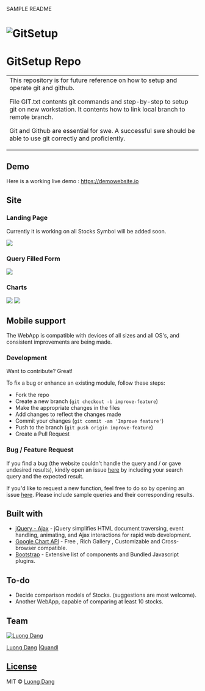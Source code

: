 


SAMPLE README

# ![GitSetup](demo.JPG)

# GitSetup Repo

<table>
<tr>
<td>
This repository is for future reference on how to setup and operate git and github.

File GIT.txt contents git commands and step-by-step to setup git on new workstation.
    It contents how to link local branch to remote branch.

Git and Github are essential for swe. A successful swe should be able to use git correctly and proficiently.


</td>
</tr>
</table>

## Demo

Here is a working live demo : https://demowebsite.io

## Site

### Landing Page

Currently it is working on all Stocks Symbol will be added soon.

![](IMAGEDEMO02.JPG)

### Query Filled Form

![](IMAGEDEMO02.JPG)

### Charts

![](IMAGEDEMO02.JPG)
![](IMAGEDEMO02.JPG)

## Mobile support

The WebApp is compatible with devices of all sizes and all OS's, and consistent improvements are being made.

### Development

Want to contribute? Great!

To fix a bug or enhance an existing module, follow these steps:

- Fork the repo
- Create a new branch (`git checkout -b improve-feature`)
- Make the appropriate changes in the files
- Add changes to reflect the changes made
- Commit your changes (`git commit -am 'Improve feature'`)
- Push to the branch (`git push origin improve-feature`)
- Create a Pull Request

### Bug / Feature Request

If you find a bug (the website couldn't handle the query and / or gave undesired results), kindly open an issue [here](https://github.com/iharsh234/WebApp/issues/new) by including your search query and the expected result.

If you'd like to request a new function, feel free to do so by opening an issue [here](https://github.com/iharsh234/WebApp/issues/new). Please include sample queries and their corresponding results.

## Built with

- [jQuery - Ajax](http://www.w3schools.com/jquery/jquery_ref_ajax.asp) - jQuery simplifies HTML document traversing, event handling, animating, and Ajax interactions for rapid web development.
- [Google Chart API](https://developers.google.com/chart/interactive/docs/quick_start) - Free , Rich Gallery , Customizable and Cross-browser compatible.
- [Bootstrap](http://getbootstrap.com/) - Extensive list of components and Bundled Javascript plugins.

## To-do

- Decide comparison models of Stocks. (suggestions are most welcome).
- Another WebApp, capable of comparing at least 10 stocks.

## Team

[![Luong Dang](https://avatars.githubusercontent.com/luongkhdang)](https://github.com/iharsh234)

[Luong Dang](https://github.com/luongkhdang) |[Quandl](https://www.quandl.com)

## [License](https://github.com/luongkhdang/theAPPP/blob/master/LICENSE.md)

MIT © [Luong Dang ](https://github.com/luongkhdang)
